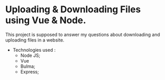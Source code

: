 # Uploading & Downloading Files using Vue & Node.

This project is supposed to answer my questions about downloading and uploading files in a website.
- Technologies used : 
  - Node JS;
  - Vue
  - Bulma;
  - Express;
  
